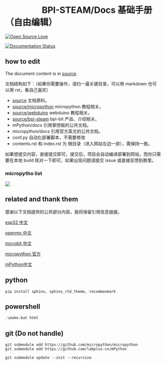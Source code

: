 # &emsp;&emsp;&emsp;&emsp; BPI-STEAM/Docs 基础手册（自由编辑）

[![Open Source Love](https://badges.frapsoft.com/os/v3/open-source.svg?v=103)](https://github.com/ellerbrock/open-source-badge/)

[![Documentation Status](https://readthedocs.org/projects/bpi-steam-docs/badge/?version=latest)](https://bpi-steam-docs.readthedocs.io/zh_CN/latest/?badge=latest)

## how to edit

The document content is in [source](https://github.com/BPI-STEAM/Docs/tree/master/source).

文档结构如下：（如果你需要操作，请扫一遍关键目录，可以用 markdown 也可以用 rst，看自己喜欢）

- [source](https://github.com/BPI-STEAM/Docs/tree/master/source) 文档原料。
- [source/micropython](https://github.com/BPI-STEAM/Docs/tree/master/source/micropython) micropython 教程相关。
- [source/webduino](https://github.com/BPI-STEAM/Docs/tree/master/source/webduino) webduino 教程相关。
- [source/bpi-steam](https://github.com/BPI-STEAM/Docs/tree/master/source/bpi-steam) bpi-bit 产品、介绍相关。
- mPython/docs 引用掌控板的公共文档。
- micropython/docs 引用官方英文的公共文档。
- conf.py 自动化部署脚本，不需要修改
- contents.rst 和 index.rst 为 根目录（进入网站左边一排），需保持一致。

如果想提交内容，直接提交即可，提交后，项目会自动编译部署到网站，而你只需要在本地 build 核对一下即可，如果出现问题请提交 issue 或直接反馈到群里。

### micropytho list

![](micropython.png)

## related and thank them

感谢以下文档提供的公共部分内容，我将保留引用信息链接。

[esp32 中文](https://docs.singtown.com/micropython/zh/latest/esp32/index.html)

[openmv 中文](https://docs.singtown.com/micropython/zh/latest/openmvcam/index.html)

[microbit 中文](http://www.qingchuangzhiyi.com/doc/tutorials/hello.html)

[micropython 官方](http://docs.micropython.org/en/latest/esp32/quickref.html)

[mPython中文](https://mPython.readthedocs.io/zh/master/)

## python

```unix
pip install sphinx, sphinx_rtd_theme, recommonmark
```

## powershell

```bat
.\make.bat html
```

## git (Do not handle)

```unix
git submodule add https://github.com/micropython/micropython
git submodule add https://github.com/labplus-cn/mPython

git submodule update --init --recursive
```
